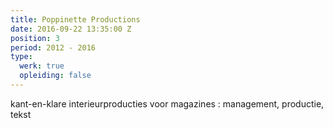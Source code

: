 ```yaml
---
title: Poppinette Productions
date: 2016-09-22 13:35:00 Z
position: 3
period: 2012 - 2016
type:
  werk: true
  opleiding: false
---
```


kant-en-klare interieurproducties voor magazines : management, productie, tekst